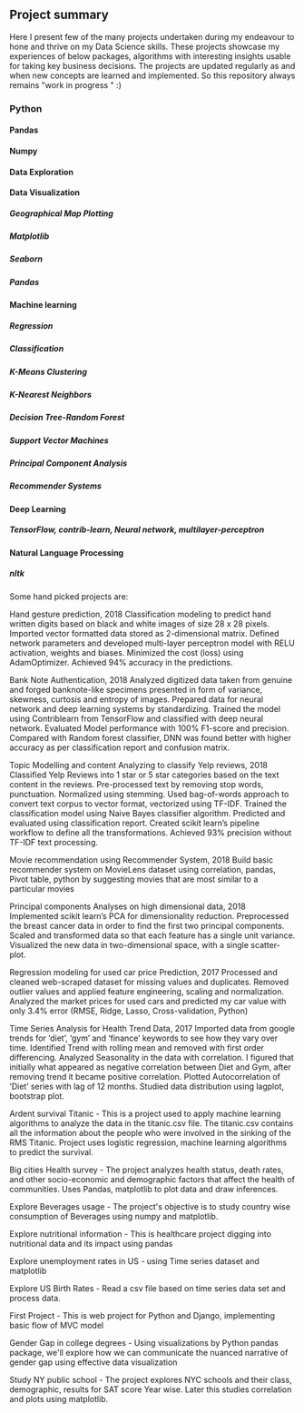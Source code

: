 ## Project summary

Here I present few of the many projects undertaken during my endeavour to hone and thrive on my Data Science skills. These projects showcase my experiences of below packages, algorithms with interesting insights usable for taking key business decisions. The projects are updated regularly as and when new concepts are learned and implemented. So this repository always remains "work in progress " :)

### Python
#### Pandas
#### Numpy
#### Data Exploration
#### Data Visualization
##### Geographical Map Plotting
##### Matplotlib
##### Seaborn
##### Pandas
#### Machine learning
##### Regression
##### Classification
##### K-Means Clustering
##### K-Nearest Neighbors
##### Decision Tree-Random Forest
##### Support Vector Machines
##### Principal Component Analysis
##### Recommender Systems
#### Deep Learning
##### TensorFlow, contrib-learn, Neural network, multilayer-perceptron
#### Natural Language Processing
##### nltk

Some hand picked projects are:

Hand gesture prediction, 2018
Classification modeling to predict hand written digits based on black and white images of size 28 x 28 pixels. Imported vector formatted data stored as 2-dimensional matrix. Defined network parameters and developed multi-layer perceptron model with RELU activation, weights and biases. Minimized the cost (loss) using AdamOptimizer. Achieved 94% accuracy in the predictions. 

Bank Note Authentication, 2018 
Analyzed digitized data taken from genuine and forged banknote-like specimens presented in form of variance, skewness, curtosis and entropy of images. Prepared data for neural network and deep learning systems by standardizing. Trained the model using Contriblearn from TensorFlow and classified with deep neural network. Evaluated Model performance with 100% F1-score and precision. Compared with Random forest classifier, DNN was found better with higher accuracy as per classification report and confusion matrix. 

Topic Modelling and content Analyzing to classify Yelp reviews, 2018 
Classified Yelp Reviews into 1 star or 5 star categories based on the text content in the reviews. Pre-processed text by removing stop words, punctuation. Normalized using stemming. Used bag-of-words approach to convert text corpus to vector format, vectorized using TF-IDF. Trained the classification model using Naive Bayes classifier algorithm. Predicted and evaluated using classification report. Created scikit learn’s pipeline workflow to define all the transformations. Achieved 93% precision without TF-IDF text processing.  

Movie recommendation using Recommender System, 2018
Build basic recommender system on MovieLens dataset using correlation, pandas, Pivot table, python by suggesting movies that are most similar to a particular movies

Principal components Analyses on high dimensional data, 2018
Implemented scikit learn’s PCA for dimensionality reduction. Preprocessed the breast cancer data in order to find the first two principal components. Scaled and transformed data so that each feature has a single unit variance. Visualized the new data in two-dimensional space, with a single scatter-plot.

Regression modeling for used car price Prediction, 2017
Processed and cleaned web-scraped dataset for missing values and duplicates. Removed outlier values and applied feature engineering, scaling and normalization. Analyzed the market prices for used cars and predicted my car value with only 3.4% error (RMSE, Ridge, Lasso, Cross-validation, Python)

Time Series Analysis for Health Trend Data, 2017
Imported data from google trends for ‘diet’, ‘gym’ and ‘finance’ keywords to see how they vary over time. Identified Trend with rolling mean and removed with first order differencing. Analyzed Seasonality in the data with correlation. I figured that initially what appeared as negative correlation between Diet and Gym, after removing trend it became positive correlation. Plotted Autocorrelation of ‘Diet’ series with lag of 12 months. Studied data distribution using lagplot, bootstrap plot.

Ardent survival Titanic - This is a project used to apply machine learning algorithms to analyze the data in the titanic.csv file. The titanic.csv contains all the information about the people who were involved in the sinking of the RMS Titanic. Project uses logistic regression, machine learning algorithms to predict the survival.

Big cities Health survey - The project analyzes health status, death rates, and other socio-economic and demographic factors that affect the health of communities. Uses Pandas, matplotlib to plot data and draw inferences.

Explore Beverages usage - The project's objective is to study country wise consumption of Beverages using numpy and matplotlib.

Explore nutritional information - This is healthcare project digging into nutritional data and its impact using pandas

Explore unemployment rates in US - using Time series dataset and matplotlib

Explore US Birth Rates - Read a csv file based on time series data set and process data.

First Project - This is web project for Python and Django, implementing basic flow of MVC model

Gender Gap in college degrees - Using visualizations by Python pandas package, we'll explore how we can communicate the nuanced narrative of gender gap using effective data visualization

Study NY public school - The project explores NYC schools and their class, demographic, results for SAT score Year wise. Later this studies correlation and plots using matplotlib.


